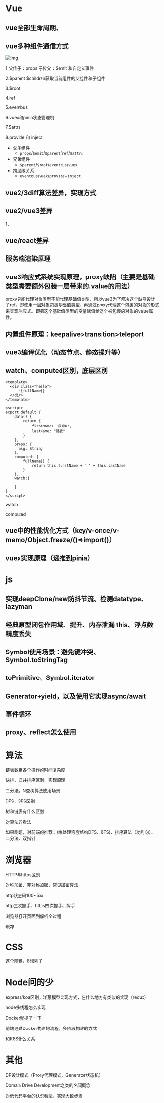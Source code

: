 # Vue

## vue全部生命周期、

## vue多种组件通信方式

![img](https://p3-juejin.byteimg.com/tos-cn-i-k3u1fbpfcp/bf775050e1f948bfa52f3c79b3a3e538~tplv-k3u1fbpfcp-zoom-in-crop-mark:3024:0:0:0.awebp)

1.父传子：props  子传父：$emit  和自定义事件

2.$parent $children获取当前组件的父组件和子组件

3.$root

4.ref

5.eventbus

6.vuex和pinia状态管理机

7.$attrs

8.provide 和 inject

- 父子组件
  - `props`/`$emit`/`$parent`/`ref`/`$attrs`
- 兄弟组件
  - `$parent`/`$root`/`eventbus`/`vuex`
- 跨层级关系
  - `eventbus`/`vuex`/`provide`+`inject`

## vue2/3diff算法差异，实现方式

## vue2/vue3差异

1、

## vue/react差异

## 服务端渲染原理

## vue3响应式系统实现原理，proxy缺陷（主要是基础类型需要额外包装一层带来的.value的用法）

proxy只能代理对象类型不能代理基础值类型，所以vue3为了解决这个缺陷设计了ref，即使用一层对象包裹基础值类型，再通过proxy代理这个包裹的对象的形式来实现响应式。即把这个基础值类型的变量赋值给这个被包裹的对象的value属性。





## 内置组件原理：keepalive>transition>teleport

## vue3编译优化（动态节点、静态提升等）

## watch、computed区别，底层区别

```vue
<template>
  <div class="hello">
      {{fullName}}
  </div>
</template>

<script>
export default {
    data() {
        return {
            firstName: '蒙奇D',
            lastName: "路费"
        }
    },
    props: {
      msg: String
    },
    computed: {
        fullName() {
            return this.firstName + ' ' + this.lastName
        }
    },
    watch:{
    
	}
}
</script>

```

watch

computed



## vue中的性能优化方式（key/v-once/v-memo/Object.freeze/()=>import()）



## vuex实现原理（递推到pinia）



# js

## 实现deepClone/new防抖节流、检测datatype、lazyman

## 经典原型闭包作用域、提升、内存泄漏 this、浮点数精度丢失

## Symbol使用场景：避免键冲突、Symbol.toStringTag

## toPrimitive、Symbol.iterator

## Generator+yield，以及使用它实现async/await

## 事件循环

## proxy、reflect怎么使用

# 算法

链表数组各个操作的时间复杂度

快排、归并排序区别，实现原理

二分法，N查树算法使用场景

DFS、BFS区别

树和链表有什么区别

对算法的看法

如果刷题，对前端的推荐：树(处理嵌套结构DFS、BFS)、排序算法（功利向）、二分法、双指针

# 浏览器

HTTP与https区别

对称加密、非对称加密，常见加密算法

http状态码100~5xx

http三次握手、https四次握手、挥手

浏览器打开页面到解析全过程

缓存



# CSS

这个随缘，8想列了



# Node问的少

express/koa区别，洋葱模型实现方式，在什么地方有类似的实现（redux）

node多线程怎么实现

Docker就提了一下

前端通过Docker构建的流程，多阶段构建的方式

和K8S什么关系

# 其他

DP设计模式（Proxy代理模式，Generator状态机）

Domain Drive Development之类的名词概念

对低代码平台的认识看法，实现大致步骤